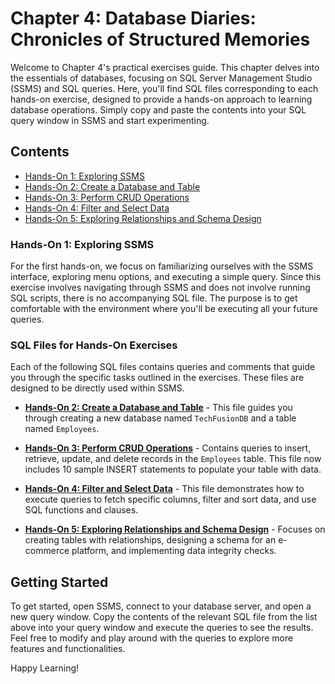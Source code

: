 # Chapter 4: Database Diaries: Chronicles of Structured Memories

Welcome to Chapter 4's practical exercises guide. This chapter delves into the essentials of databases, focusing on SQL Server Management Studio (SSMS) and SQL queries. Here, you'll find SQL files corresponding to each hands-on exercise, designed to provide a hands-on approach to learning database operations. Simply copy and paste the contents into your SQL query window in SSMS and start experimenting.

## Contents

- [Hands-On 1: Exploring SSMS](#hands-on-1-exploring-ssms)
- [Hands-On 2: Create a Database and Table](HandsOn2_TechFusionDB.sql)
- [Hands-On 3: Perform CRUD Operations](HandsOn3_EmployeesCRUD.sql)
- [Hands-On 4: Filter and Select Data](HandsOn4_FilterSelectData.sql)
- [Hands-On 5: Exploring Relationships and Schema Design](HandsOn5_RelationshipsSchemaDesign.sql)

### Hands-On 1: Exploring SSMS

For the first hands-on, we focus on familiarizing ourselves with the SSMS interface, exploring menu options, and executing a simple query. Since this exercise involves navigating through SSMS and does not involve running SQL scripts, there is no accompanying SQL file. The purpose is to get comfortable with the environment where you'll be executing all your future queries.

### SQL Files for Hands-On Exercises

Each of the following SQL files contains queries and comments that guide you through the specific tasks outlined in the exercises. These files are designed to be directly used within SSMS.

- **[Hands-On 2: Create a Database and Table](HandsOn2_TechFusionDB.sql)** - This file guides you through creating a new database named `TechFusionDB` and a table named `Employees`.
  
- **[Hands-On 3: Perform CRUD Operations](HandsOn3_EmployeesCRUD.sql)** - Contains queries to insert, retrieve, update, and delete records in the `Employees` table. This file now includes 10 sample INSERT statements to populate your table with data.
  
- **[Hands-On 4: Filter and Select Data](HandsOn4_FilterSelectData.sql)** - This file demonstrates how to execute queries to fetch specific columns, filter and sort data, and use SQL functions and clauses.
  
- **[Hands-On 5: Exploring Relationships and Schema Design](HandsOn5_RelationshipsSchemaDesign.sql)** - Focuses on creating tables with relationships, designing a schema for an e-commerce platform, and implementing data integrity checks.

## Getting Started

To get started, open SSMS, connect to your database server, and open a new query window. Copy the contents of the relevant SQL file from the list above into your query window and execute the queries to see the results. Feel free to modify and play around with the queries to explore more features and functionalities.

Happy Learning!
